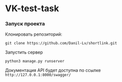 # VK-test-task
### Запуск проекта

Клонировать репозиторий:

```
git clone https://github.com/Danil-Lv/shortlink.git
```

Запустить сервер 
```
python3 manage.py runserver
```
Документация API будет доступна по ссылке 
`http://127.0.0.1:8000/swagger/`
